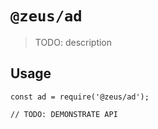 # `@zeus/ad`

> TODO: description

## Usage

```
const ad = require('@zeus/ad');

// TODO: DEMONSTRATE API
```
